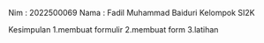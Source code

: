 Nim : 2022500069
Nama : Fadil Muhammad Baiduri
Kelompok SI2K

Kesimpulan
1.membuat formulir
2.membuat form
3.latihan
